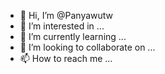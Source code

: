 - 👋 Hi, I’m @Panyawutw
- 👀 I’m interested in ...
- 🌱 I’m currently learning ...
- 💞️ I’m looking to collaborate on ...
- 📫 How to reach me ...

<!---
Panyawutw/Panyawutw is a ✨ special ✨ repository because its `README.md` (this file) appears on your GitHub profile.
You can click the Preview link to take a look at your changes.
--->
